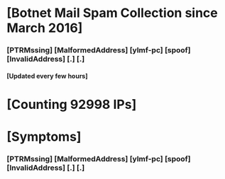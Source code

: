 # [Botnet Mail Spam Collection since March 2016]
### [PTRMssing] [MalformedAddress] [ylmf-pc] [spoof] [InvalidAddress] [.] [.]
#### [Updated every few hours]

# [Counting 92998 IPs]

# [Symptoms] 
###   [PTRMssing] [MalformedAddress] [ylmf-pc] [spoof] [InvalidAddress] [.] [.]
